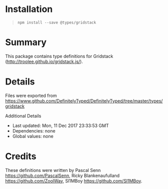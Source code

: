 # Installation
> `npm install --save @types/gridstack`

# Summary
This package contains type definitions for Gridstack (http://troolee.github.io/gridstack.js/).

# Details
Files were exported from https://www.github.com/DefinitelyTyped/DefinitelyTyped/tree/master/types/gridstack

Additional Details
 * Last updated: Mon, 11 Dec 2017 23:33:53 GMT
 * Dependencies: none
 * Global values: none

# Credits
These definitions were written by Pascal Senn <https://github.com/PascalSenn>, Ricky Blankenaufulland <https://github.com/ZoolWay>, Sl1MBoy <https://github.com/Sl1MBoy>.

